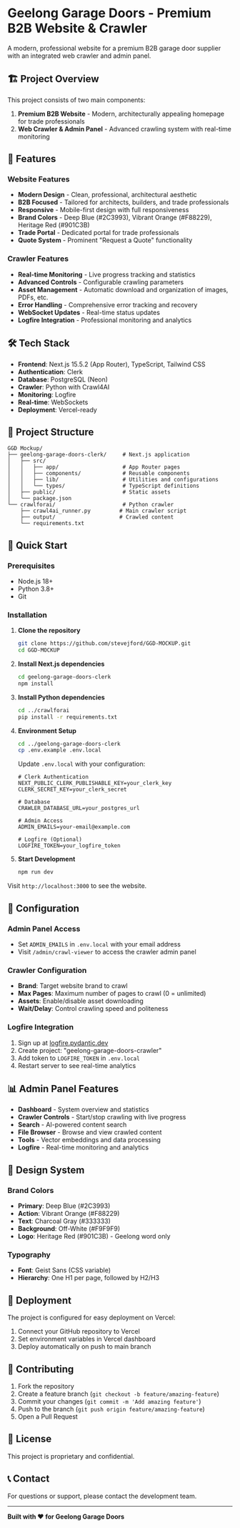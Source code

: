 # Geelong Garage Doors - Premium B2B Website & Crawler

A modern, professional website for a premium B2B garage door supplier with an integrated web crawler and admin panel.

## 🏗️ Project Overview

This project consists of two main components:

1. **Premium B2B Website** - Modern, architecturally appealing homepage for trade professionals
2. **Web Crawler & Admin Panel** - Advanced crawling system with real-time monitoring

## 🚀 Features

### Website Features
- **Modern Design** - Clean, professional, architectural aesthetic
- **B2B Focused** - Tailored for architects, builders, and trade professionals
- **Responsive** - Mobile-first design with full responsiveness
- **Brand Colors** - Deep Blue (#2C3993), Vibrant Orange (#F88229), Heritage Red (#901C3B)
- **Trade Portal** - Dedicated portal for trade professionals
- **Quote System** - Prominent "Request a Quote" functionality

### Crawler Features
- **Real-time Monitoring** - Live progress tracking and statistics
- **Advanced Controls** - Configurable crawling parameters
- **Asset Management** - Automatic download and organization of images, PDFs, etc.
- **Error Handling** - Comprehensive error tracking and recovery
- **WebSocket Updates** - Real-time status updates
- **Logfire Integration** - Professional monitoring and analytics

## 🛠️ Tech Stack

- **Frontend**: Next.js 15.5.2 (App Router), TypeScript, Tailwind CSS
- **Authentication**: Clerk
- **Database**: PostgreSQL (Neon)
- **Crawler**: Python with Crawl4AI
- **Monitoring**: Logfire
- **Real-time**: WebSockets
- **Deployment**: Vercel-ready

## 📁 Project Structure

```
GGD Mockup/
├── geelong-garage-doors-clerk/     # Next.js application
│   ├── src/
│   │   ├── app/                    # App Router pages
│   │   ├── components/             # Reusable components
│   │   ├── lib/                    # Utilities and configurations
│   │   └── types/                  # TypeScript definitions
│   ├── public/                     # Static assets
│   └── package.json
└── crawlforai/                     # Python crawler
    ├── crawl4ai_runner.py         # Main crawler script
    ├── output/                    # Crawled content
    └── requirements.txt
```

## 🚀 Quick Start

### Prerequisites
- Node.js 18+ 
- Python 3.8+
- Git

### Installation

1. **Clone the repository**
   ```bash
   git clone https://github.com/stevejford/GGD-MOCKUP.git
   cd GGD-MOCKUP
   ```

2. **Install Next.js dependencies**
   ```bash
   cd geelong-garage-doors-clerk
   npm install
   ```

3. **Install Python dependencies**
   ```bash
   cd ../crawlforai
   pip install -r requirements.txt
   ```

4. **Environment Setup**
   ```bash
   cd ../geelong-garage-doors-clerk
   cp .env.example .env.local
   ```
   
   Update `.env.local` with your configuration:
   ```env
   # Clerk Authentication
   NEXT_PUBLIC_CLERK_PUBLISHABLE_KEY=your_clerk_key
   CLERK_SECRET_KEY=your_clerk_secret
   
   # Database
   CRAWLER_DATABASE_URL=your_postgres_url
   
   # Admin Access
   ADMIN_EMAILS=your-email@example.com
   
   # Logfire (Optional)
   LOGFIRE_TOKEN=your_logfire_token
   ```

5. **Start Development**
   ```bash
   npm run dev
   ```

Visit `http://localhost:3000` to see the website.

## 🔧 Configuration

### Admin Panel Access
- Set `ADMIN_EMAILS` in `.env.local` with your email address
- Visit `/admin/crawl-viewer` to access the crawler admin panel

### Crawler Configuration
- **Brand**: Target website brand to crawl
- **Max Pages**: Maximum number of pages to crawl (0 = unlimited)
- **Assets**: Enable/disable asset downloading
- **Wait/Delay**: Control crawling speed and politeness

### Logfire Integration
1. Sign up at [logfire.pydantic.dev](https://logfire.pydantic.dev)
2. Create project: "geelong-garage-doors-crawler"
3. Add token to `LOGFIRE_TOKEN` in `.env.local`
4. Restart server to see real-time analytics

## 📊 Admin Panel Features

- **Dashboard** - System overview and statistics
- **Crawler Controls** - Start/stop crawling with live progress
- **Search** - AI-powered content search
- **File Browser** - Browse and view crawled content
- **Tools** - Vector embeddings and data processing
- **Logfire** - Real-time monitoring and analytics

## 🎨 Design System

### Brand Colors
- **Primary**: Deep Blue (#2C3993)
- **Action**: Vibrant Orange (#F88229) 
- **Text**: Charcoal Gray (#333333)
- **Background**: Off-White (#F9F9F9)
- **Logo**: Heritage Red (#901C3B) - Geelong word only

### Typography
- **Font**: Geist Sans (CSS variable)
- **Hierarchy**: One H1 per page, followed by H2/H3

## 🚀 Deployment

The project is configured for easy deployment on Vercel:

1. Connect your GitHub repository to Vercel
2. Set environment variables in Vercel dashboard
3. Deploy automatically on push to main branch

## 🤝 Contributing

1. Fork the repository
2. Create a feature branch (`git checkout -b feature/amazing-feature`)
3. Commit your changes (`git commit -m 'Add amazing feature'`)
4. Push to the branch (`git push origin feature/amazing-feature`)
5. Open a Pull Request

## 📝 License

This project is proprietary and confidential.

## 📞 Contact

For questions or support, please contact the development team.

---

**Built with ❤️ for Geelong Garage Doors**
